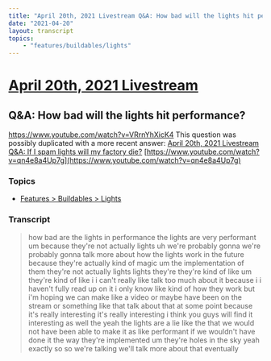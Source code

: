 ```yaml
---
title: "April 20th, 2021 Livestream Q&A: How bad will the lights hit performance?"
date: "2021-04-20"
layout: transcript
topics:
    - "features/buildables/lights"
---
```

# [April 20th, 2021 Livestream](../2021-04-20.md)
## Q&A: How bad will the lights hit performance?
https://www.youtube.com/watch?v=VRrnYhXicK4
This question was possibly duplicated with a more recent answer: [April 20th, 2021 Livestream Q&A: If I spam lights will my factory die?](./yt-qn4e8a4Up7g.md) [https://www.youtube.com/watch?v=qn4e8a4Up7g](https://www.youtube.com/watch?v=qn4e8a4Up7g)


### Topics
* [Features > Buildables > Lights](../topics/features/buildables/lights.md)

### Transcript

> how bad are the lights in performance the lights are very performant um because they're not actually lights uh we're probably gonna we're probably gonna talk more about how the lights work in the future because they're actually kind of magic um the implementation of them they're not actually lights lights they're they're kind of like um they're kind of like i i can't really like talk too much about it because i i haven't fully read up on it i only know like kind of how they work but i'm hoping we can make like a video or maybe have been on the stream or something like that talk about that at some point because it's really interesting it's really interesting i think you guys will find it interesting as well the yeah the lights are a lie like the that we would not have been able to make it as like performant if we wouldn't have done it the way they're implemented um they're holes in the sky yeah exactly so so we're talking we'll talk more about that eventually
